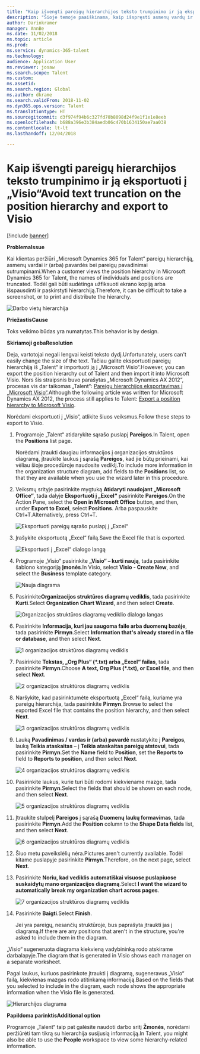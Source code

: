 ```yaml
---
title: "Kaip išvengti pareigų hierarchijos teksto trumpinimo ir ją eksportuoti į „Visio“"
description: "Šioje temoje paaiškinama, kaip išspręsti asmenų vardų ir (arba) pavardžių bei pareigų pavadinimų trumpinimo problemą, kai klientai peržiūri „Microsoft Dynamics 365 for Talent“ pareigų hierarchiją. Dėl teksto trumpinimo gali būti sudėtinga užfiksuoti ekrano kopiją arba išspausdinti hierarchiją."
author: Darinkramer
manager: AnnBe
ms.date: 11/02/2018
ms.topic: article
ms.prod: 
ms.service: dynamics-365-talent
ms.technology: 
audience: Application User
ms.reviewer: josaw
ms.search.scope: Talent
ms.custom: 
ms.assetid: 
ms.search.region: Global
ms.author: dkrame
ms.search.validFrom: 2018-11-02
ms.dyn365.ops.version: Talent
ms.translationtype: HT
ms.sourcegitcommit: d3f974f94b6c327fd70b8098d24f9e1f1e1e8eeb
ms.openlocfilehash: b688a396e3b384aedb06c470b1634150ae7aa038
ms.contentlocale: lt-lt
ms.lasthandoff: 12/04/2018

---
```


# <a name="avoid-text-truncation-on-the-position-hierarchy-and-export-to-visio"></a><span data-ttu-id="95a55-104">Kaip išvengti pareigų hierarchijos teksto trumpinimo ir ją eksportuoti į „Visio“</span><span class="sxs-lookup"><span data-stu-id="95a55-104">Avoid text truncation on the position hierarchy and export to Visio</span></span>

[!include [banner](includes/banner.md)]

<span data-ttu-id="95a55-105">**Problema**</span><span class="sxs-lookup"><span data-stu-id="95a55-105">**Issue**</span></span>

<span data-ttu-id="95a55-106">Kai klientas peržiūri „Microsoft Dynamics 365 for Talent“ pareigų hierarchiją, asmenų vardai ir (arba) pavardės bei pareigų pavadinimai sutrumpinami.</span><span class="sxs-lookup"><span data-stu-id="95a55-106">When a customer views the position hierarchy in Microsoft Dynamics 365 for Talent, the names of individuals and positions are truncated.</span></span> <span data-ttu-id="95a55-107">Todėl gali būti sudėtinga užfiksuoti ekrano kopiją arba išspausdinti ir paskirstyti hierarchiją.</span><span class="sxs-lookup"><span data-stu-id="95a55-107">Therefore, it can be difficult to take a screenshot, or to print and distribute the hierarchy.</span></span>

![Darbo vietų hierarchija](media/position-h.png)

<span data-ttu-id="95a55-109">**Priežastis**</span><span class="sxs-lookup"><span data-stu-id="95a55-109">**Cause**</span></span>

<span data-ttu-id="95a55-110">Toks veikimo būdas yra numatytas.</span><span class="sxs-lookup"><span data-stu-id="95a55-110">This behavior is by design.</span></span>

<span data-ttu-id="95a55-111">**Skiriamoji geba**</span><span class="sxs-lookup"><span data-stu-id="95a55-111">**Resolution**</span></span>

<span data-ttu-id="95a55-112">Deja, vartotojai negali lengvai keisti teksto dydį.</span><span class="sxs-lookup"><span data-stu-id="95a55-112">Unfortunately, users can't easily change the size of the text.</span></span> <span data-ttu-id="95a55-113">Tačiau galite eksportuoti pareigų hierarchiją iš „Talent“ ir importuoti ją į „Microsoft Visio“.</span><span class="sxs-lookup"><span data-stu-id="95a55-113">However, you can export the position hierarchy out of Talent and then import it into Microsoft Visio.</span></span> <span data-ttu-id="95a55-114">Nors šis straipsnis buvo parašytas „Microsoft Dynamics AX 2012“, procesas vis dar taikomas „Talent“: [Pareigų hierarchijos eksportavimas į „Microsoft Visio“](https://docs.microsoft.com/en-us/dynamicsax-2012/appuser-itpro/export-a-position-hierarchy-to-microsoft-visio).</span><span class="sxs-lookup"><span data-stu-id="95a55-114">Although the following article was written for Microsoft Dynamics AX 2012, the process still applies to Talent: [Export a position hierarchy to Microsoft Visio](https://docs.microsoft.com/en-us/dynamicsax-2012/appuser-itpro/export-a-position-hierarchy-to-microsoft-visio).</span></span>

<span data-ttu-id="95a55-115">Norėdami eksportuoti į „Visio“, atlikite šiuos veiksmus.</span><span class="sxs-lookup"><span data-stu-id="95a55-115">Follow these steps to export to Visio.</span></span>

1. <span data-ttu-id="95a55-116">Programoje „Talent“ atidarykite sąrašo puslapį **Pareigos**.</span><span class="sxs-lookup"><span data-stu-id="95a55-116">In Talent, open the **Positions** list page.</span></span>

    <span data-ttu-id="95a55-117">Norėdami įtraukti daugiau informacijos į organizacijos struktūros diagramą, įtraukite laukus į sąrašą **Pareigos**, kad jie būtų prieinami, kai vėliau šioje procedūroje naudosite vediklį.</span><span class="sxs-lookup"><span data-stu-id="95a55-117">To include more information in the organization structure diagram, add fields to the **Positions** list, so that they are available when you use the wizard later in this procedure.</span></span>

2. <span data-ttu-id="95a55-118">Veiksmų srityje pasirinkite mygtuką **Atidaryti naudojant „Microsoft Office“**, tada dalyje **Eksportuoti į „Excel“** pasirinkite **Pareigos**.</span><span class="sxs-lookup"><span data-stu-id="95a55-118">On the Action Pane, select the **Open in Microsoft Office** button, and then, under **Export to Excel**, select **Positions**.</span></span> <span data-ttu-id="95a55-119">Arba paspauskite Ctrl+T.</span><span class="sxs-lookup"><span data-stu-id="95a55-119">Alternatively, press Ctrl+T.</span></span>

    ![Eksportuoti pareigų sąrašo puslapį į „Excel“](media/org-admin.png)

3. <span data-ttu-id="95a55-121">Įrašykite eksportuotą „Excel“ failą.</span><span class="sxs-lookup"><span data-stu-id="95a55-121">Save the Excel file that is exported.</span></span>

    ![Eksportuoti į „Excel“ dialogo langą](media/export-excel.png)

4. <span data-ttu-id="95a55-123">Programoje „Visio“ pasirinkite **„Visio“ – kurti naują**, tada pasirinkite šablono kategoriją **Įmonės**.</span><span class="sxs-lookup"><span data-stu-id="95a55-123">In Visio, select **Visio - Create New**, and select the **Business** template category.</span></span>

    ![Nauja diagrama](media/new.png)

5. <span data-ttu-id="95a55-125">Pasirinkite**Organizacijos struktūros diagramų vediklis**, tada pasirinkite **Kurti**.</span><span class="sxs-lookup"><span data-stu-id="95a55-125">Select **Organization Chart Wizard**, and then select **Create**.</span></span>

    ![Organizacijos struktūros diagramų vediklio dialogo langas](media/orgchart-wizard.png)

6. <span data-ttu-id="95a55-127">Pasirinkite **Informacija, kuri jau saugoma faile arba duomenų bazėje**, tada pasirinkite **Pirmyn**.</span><span class="sxs-lookup"><span data-stu-id="95a55-127">Select **Information that's already stored in a file or database**, and then select **Next**.</span></span>

    ![1 organizacijos struktūros diagramų vediklis](media/orgchart-wizard7.png)

7. <span data-ttu-id="95a55-129">Pasirinkite **Tekstas, „Org Plus“ (\*.txt) arba „Excel“ failas**, tada pasirinkite **Pirmyn**.</span><span class="sxs-lookup"><span data-stu-id="95a55-129">Choose **A text, Org Plus (\*.txt), or Excel file**, and then select **Next**.</span></span>

    ![2 organizacijos struktūros diagramų vediklis](media/orgchart-wizard3.png)

8. <span data-ttu-id="95a55-131">Naršykite, kad pasirinktumėte eksportuotą „Excel“ failą, kuriame yra pareigų hierarchija, tada pasirinkite **Pirmyn**.</span><span class="sxs-lookup"><span data-stu-id="95a55-131">Browse to select the exported Excel file that contains the position hierarchy, and then select **Next**.</span></span>

    ![3 organizacijos struktūros diagramų vediklis](media/orgchart-wizard2.png)

9. <span data-ttu-id="95a55-133">Lauką **Pavadinimas / vardas ir (arba) pavardė** nustatykite į **Pareigos**, lauką **Teikia ataskaitas** – į **Teikia ataskaitas pareigų atstovui**, tada pasirinkite **Pirmyn**.</span><span class="sxs-lookup"><span data-stu-id="95a55-133">Set the **Name** field to **Position**, set the **Reports to** field to **Reports to position**, and then select **Next**.</span></span>

    ![4 organizacijos struktūros diagramų vediklis](media/orgchart-wizard1.png)

10. <span data-ttu-id="95a55-135">Pasirinkite laukus, kurie turi būti rodomi kiekviename mazge, tada pasirinkite **Pirmyn**.</span><span class="sxs-lookup"><span data-stu-id="95a55-135">Select the fields that should be shown on each node, and then select **Next**.</span></span>

    ![5 organizacijos struktūros diagramų vediklis](media/orgchart-wizard5.png)

11. <span data-ttu-id="95a55-137">Įtraukite stulpelį **Pareigos** į sąrašą **Duomenų laukų formavimas**, tada pasirinkite **Pirmyn**.</span><span class="sxs-lookup"><span data-stu-id="95a55-137">Add the **Position** column to the **Shape Data fields** list, and then select **Next**.</span></span>

    ![6 organizacijos struktūros diagramų vediklis](media/orgchart-wizard6.png)

12. <span data-ttu-id="95a55-139">Šiuo metu paveikslėlių nėra.</span><span class="sxs-lookup"><span data-stu-id="95a55-139">Pictures aren't currently available.</span></span> <span data-ttu-id="95a55-140">Todėl kitame puslapyje pasirinkite **Pirmyn**.</span><span class="sxs-lookup"><span data-stu-id="95a55-140">Therefore, on the next page, select **Next**.</span></span>
13. <span data-ttu-id="95a55-141">Pasirinkite **Noriu, kad vediklis automatiškai visuose puslapiuose suskaidytų mano organizacijos diagramą**.</span><span class="sxs-lookup"><span data-stu-id="95a55-141">Select **I want the wizard to automatically break my organization chart across pages**.</span></span>

    ![7 organizacijos struktūros diagramų vediklis](media/orgchart-wizard4.png)

14. <span data-ttu-id="95a55-143">Pasirinkite **Baigti**.</span><span class="sxs-lookup"><span data-stu-id="95a55-143">Select **Finish**.</span></span>

    <span data-ttu-id="95a55-144">Jei yra pareigų, nesančių struktūroje, bus paprašyta įtraukti jas į diagramą.</span><span class="sxs-lookup"><span data-stu-id="95a55-144">If there are any positions that aren't in the structure, you're asked to include them in the diagram.</span></span>

<span data-ttu-id="95a55-145">„Visio“ sugeneruota diagrama kiekvieną vadybininką rodo atskirame darbalapyje.</span><span class="sxs-lookup"><span data-stu-id="95a55-145">The diagram that is generated in Visio shows each manager on a separate worksheet.</span></span>

<span data-ttu-id="95a55-146">Pagal laukus, kuriuos pasirinkote įtraukti į diagramą, sugeneravus „Visio“ failą, kiekvienas mazgas rodo atitinkamą informaciją.</span><span class="sxs-lookup"><span data-stu-id="95a55-146">Based on the fields that you selected to include in the diagram, each node shows the appropriate information when the Visio file is generated.</span></span>

![Hierarchijos diagrama](media/hierarchy.png)

<span data-ttu-id="95a55-148">**Papildoma parinktis**</span><span class="sxs-lookup"><span data-stu-id="95a55-148">**Additional option**</span></span>

<span data-ttu-id="95a55-149">Programoje „Talent“ taip pat galėsite naudoti darbo sritį **Žmonės**, norėdami peržiūrėti tam tikrą su hierarchija susijusią informaciją.</span><span class="sxs-lookup"><span data-stu-id="95a55-149">In Talent, you might also be able to use the **People** workspace to view some hierarchy-related information.</span></span>

